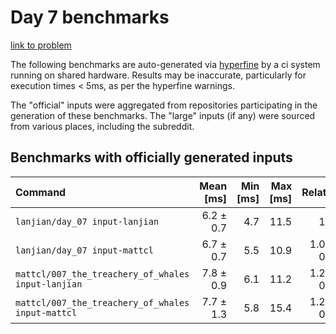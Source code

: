 # Day 7 benchmarks

[link to problem](http://adventofcode.com/2021/day/7)

The following benchmarks are auto-generated via [hyperfine](https://github.com/sharkdp/hyperfine) by a ci system running on shared hardware. Results may be inaccurate, particularly for execution times < 5ms, as per the hyperfine warnings.

The "official" inputs were aggregated from repositories participating in the generation of these benchmarks. The "large" inputs (if any) were sourced from various places, including the subreddit.

## Benchmarks with officially generated inputs
| Command | Mean [ms] | Min [ms] | Max [ms] | Relative |
|:---|---:|---:|---:|---:|
| `lanjian/day_07 input-lanjian` | 6.2 ± 0.7 | 4.7 | 11.5 | 1.00 |
| `lanjian/day_07 input-mattcl` | 6.7 ± 0.7 | 5.5 | 10.9 | 1.07 ± 0.17 |
| `mattcl/007_the_treachery_of_whales input-lanjian` | 7.8 ± 0.9 | 6.1 | 11.2 | 1.25 ± 0.21 |
| `mattcl/007_the_treachery_of_whales input-mattcl` | 7.7 ± 1.3 | 5.8 | 15.4 | 1.24 ± 0.26 |
